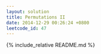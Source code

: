 ```yaml
---
layout: solution
title: Permutations II
date: 2014-12-29 00:26:24 +0800
leetcode_id: 47
---
```

{% include_relative README.md %}
